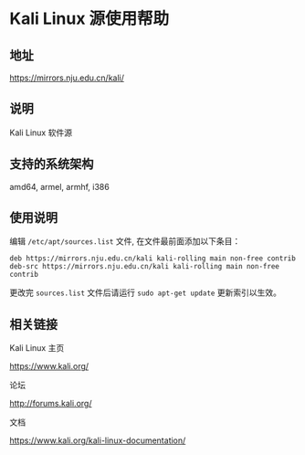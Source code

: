 # Kali Linux 源使用帮助

## 地址

<https://mirrors.nju.edu.cn/kali/>

## 说明

Kali Linux 软件源

## 支持的系统架构

amd64, armel, armhf, i386

## 使用说明

编辑 `/etc/apt/sources.list`  文件,
在文件最前面添加以下条目：

    deb https://mirrors.nju.edu.cn/kali kali-rolling main non-free contrib
    deb-src https://mirrors.nju.edu.cn/kali kali-rolling main non-free contrib

更改完 `sources.list`  文件后请运行
`sudo apt-get update` 更新索引以生效。

## 相关链接

Kali Linux 主页

  <https://www.kali.org/>

论坛

  <http://forums.kali.org/>

文档

  <https://www.kali.org/kali-linux-documentation/>
